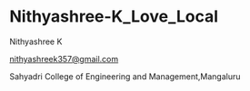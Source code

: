 # Nithyashree-K_Love_Local

Nithyashree K

nithyashreek357@gmail.com

Sahyadri College of Engineering and Management,Mangaluru


